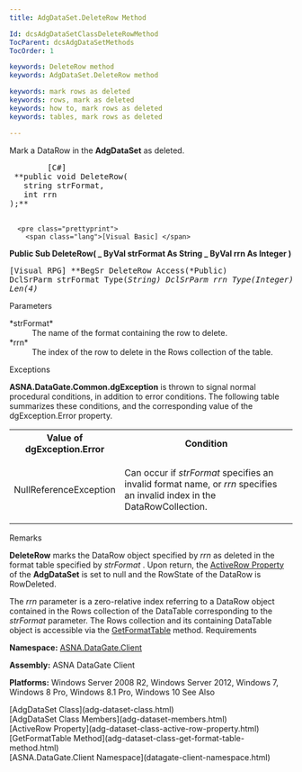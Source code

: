```yaml
---
title: AdgDataSet.DeleteRow Method

Id: dcsAdgDataSetClassDeleteRowMethod
TocParent: dcsAdgDataSetMethods
TocOrder: 1

keywords: DeleteRow method
keywords: AdgDataSet.DeleteRow method

keywords: mark rows as deleted
keywords: rows, mark as deleted
keywords: how to, mark rows as deleted
keywords: tables, mark rows as deleted

---
```


Mark a DataRow in the **AdgDataSet** as deleted.
<pre class="prettyprint">
        <span class="lang">[C#]</span>
 **public void DeleteRow(
   string strFormat,
   int rrn
);** 
      </pre>
      <pre class="prettyprint">
        <span class="lang">[Visual Basic] </span>
 **Public Sub DeleteRow( _
   ByVal strFormat As String _
   ByVal rrn As Integer
)** 
      </pre>
      <pre class="prettyprint">
        <span class="lang">[Visual RPG]</span>
 **BegSr DeleteRow Access(*Public)
   DclSrParm strFormat Type(*String)
   DclSrParm rrn Type(*Integer) Len(4)** 
      </pre>

Parameters

<dl>
        <dt>
 *strFormat* 
        </dt>
        <dd>The name of the format containing the row to delete. </dd>
        <dt>
 *rrn* 
        </dt>
        <dd>The index of the row to delete in the Rows collection of the table.
							</dd>
</dl>

Exceptions

**ASNA.DataGate.Common.dgException** is thrown to signal normal procedural conditions, in addition to error conditions. The following table summarizes these conditions, and the corresponding value of the dgException.Error property.
<br />

<table class="dtTABLE" id="Table5" x-use-null-cells="x-use-null-cells" style="border-spacing: 0px;     x-cell-content-align: Top" cellspacing="0">
          <colgroup span="1">
            <col span="1" style="WIDTH: 30%" />
            <col span="1" style="WIDTH: 70%" />
          </colgroup>
          <tr>
            <th colspan="1" rowspan="1">
							Value of dgException.Error
						</th>
            <th colspan="1" rowspan="1">
							Condition
						</th>
          </tr>
          <tr>
            <td colspan="1" rowspan="1">

NullReferenceException
</td>
            <td colspan="1" rowspan="1">

Can occur if *strFormat* specifies an invalid format name, or *rrn* specifies an invalid index in the DataRowCollection.
</td>
          </tr>
</table>

Remarks

**DeleteRow** marks the DataRow object specified by *rrn* as deleted in the format table specified by *strFormat* . Upon return, the [ActiveRow Property](adg-dataset-class-active-row-property.html) of the **AdgDataSet** is set to null and the RowState of the DataRow is RowDeleted.

The *rrn* parameter is a zero-relative index referring to a DataRow object contained in the Rows collection of the DataTable corresponding to the *strFormat* parameter. The Rows collection and its containing DataTable object is accessible via the [ GetFormatTable](adg-dataset-class-get-format-table-method.html) method.
Requirements

**Namespace:** [ASNA.DataGate.Client](datagate-client-namespace.html) 

**Assembly:** ASNA DataGate Client

**Platforms:** Windows Server 2008 R2, Windows Server 2012, Windows 7, Windows 8 Pro, Windows 8.1 Pro, Windows 10
See Also

<dl />
      [AdgDataSet Class](adg-dataset-class.html)
      <br />
      [AdgDataSet Class Members](adg-dataset-members.html)
      <br />
      [ActiveRow Property](adg-dataset-class-active-row-property.html)
      <br />
      [GetFormatTable Method](adg-dataset-class-get-format-table-method.html)
      <br />
      [ASNA.DataGate.Client Namespace](datagate-client-namespace.html)

